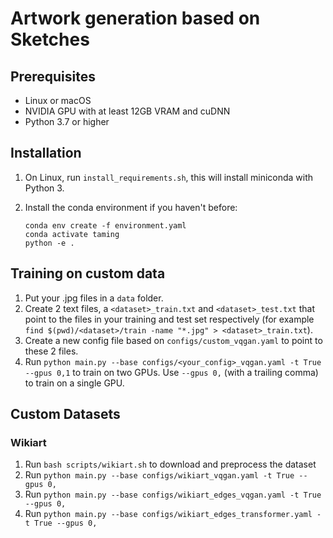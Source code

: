 # Artwork generation based on Sketches

## Prerequisites

- Linux or macOS
- NVIDIA GPU with at least 12GB VRAM and cuDNN
- Python 3.7 or higher

## Installation

1. On Linux, run `install_requirements.sh`, this will install miniconda with Python 3.
2. Install the conda environment if you haven't before:
    
    ```{python}
    conda env create -f environment.yaml
    conda activate taming
    python -e .
    ```

## Training on custom data

1. Put your .jpg files in a `data` folder.
2. Create 2 text files, a `<dataset>_train.txt` and `<dataset>_test.txt` that point to the files in your training and test set respectively (for example `find $(pwd)/<dataset>/train -name "*.jpg" > <dataset>_train.txt`).
3. Create a new config file based on `configs/custom_vqgan.yaml` to point to these 2 files.
4. Run `python main.py --base configs/<your_config>_vqgan.yaml -t True --gpus 0,1` to train on two GPUs. Use `--gpus 0,` (with a trailing comma) to train on a single GPU.

## Custom Datasets

### Wikiart

1. Run `bash scripts/wikiart.sh` to download and preprocess the dataset
2. Run `python main.py --base configs/wikiart_vqgan.yaml -t True --gpus 0,`
3. Run `python main.py --base configs/wikiart_edges_vqgan.yaml -t True --gpus 0,`
4. Run `python main.py --base configs/wikiart_edges_transformer.yaml -t True --gpus 0,`
